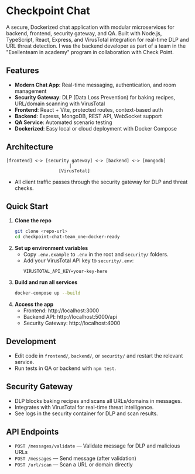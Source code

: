 # Checkpoint Chat

A secure, Dockerized chat application with modular microservices for backend, frontend, security gateway, and QA. Built with Node.js, TypeScript, React, Express, and VirusTotal integration for real-time DLP and URL threat detection.
I was the backend developer as part of a team in the "Exellenteam in academy" program in collaboration with Check Point.

## Features
- **Modern Chat App**: Real-time messaging, authentication, and room management
- **Security Gateway**: DLP (Data Loss Prevention) for baking recipes, URL/domain scanning with VirusTotal
- **Frontend**: React + Vite, protected routes, context-based auth
- **Backend**: Express, MongoDB, REST API, WebSocket support
- **QA Service**: Automated scenario testing
- **Dockerized**: Easy local or cloud deployment with Docker Compose

## Architecture
```
[frontend] <-> [security gateway] <-> [backend] <-> [mongodb]
                        |
                    [VirusTotal]
```
- All client traffic passes through the security gateway for DLP and threat checks.

## Quick Start
1. **Clone the repo**
   ```sh
   git clone <repo-url>
   cd checkpoint-chat-team_one-docker-ready
   ```
2. **Set up environment variables**
   - Copy `.env.example` to `.env` in the root and `security/` folders.
   - Add your VirusTotal API key to `security/.env`:
     ```
     VIRUSTOTAL_API_KEY=your-key-here
     ```
3. **Build and run all services**
   ```sh
   docker-compose up --build
   ```
4. **Access the app**
   - Frontend: http://localhost:3000
   - Backend API: http://localhost:5000/api
   - Security Gateway: http://localhost:4000

## Development
- Edit code in `frontend/`, `backend/`, or `security/` and restart the relevant service.
- Run tests in QA or backend with `npm test`.

## Security Gateway
- DLP blocks baking recipes and scans all URLs/domains in messages.
- Integrates with VirusTotal for real-time threat intelligence.
- See logs in the security container for DLP and scan results.

## API Endpoints
- `POST /messages/validate` — Validate message for DLP and malicious URLs
- `POST /messages` — Send message (after validation)
- `POST /url/scan` — Scan a URL or domain directly
